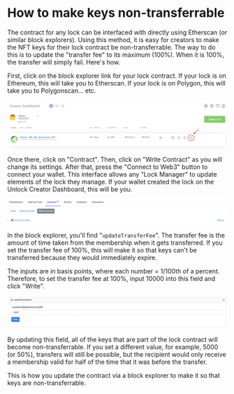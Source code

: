 # How to make keys non-transferrable

The contract for any lock can be interfaced with directly using Etherscan (or similar block explorers). Using this method, it is easy for creators to make the NFT keys for their lock contract be non-transferrable. The way to do this is to update the "transfer fee" to its maximum (100%). When it is 100%, the transfer will simply fail. Here's how.

First, click on the block explorer link for your lock contract. If your lock is on Ethereum, this will take you to Etherscan. If your lock is on Polygon, this will take you to Polygonscan... etc.

![](../../.gitbook/assets/dashboard-etherscan-link.png)

Once there, click on "Contract". Then, click on "Write Contract" as you will change its settings. After that, press the "Connect to Web3" button to connect your wallet. This interface allows any "Lock Manager" to update elements of the lock they manage. If your wallet created the lock on the Unlock Creator Dashboard, this will be you.

![](<../../.gitbook/assets/Screen Shot 2021-12-06 at 2.43.01 PM (1).png>)

In the block explorer, you'll find "`updateTransferFee`". The transfer fee is the amount of time taken from the membership when it gets transferred. If you set the transfer fee of 100%, this will make it so that keys can't be transferred because they would immediately expire.

The inputs are in basis points, where each number = 1/100th of a percent. Therefore, to set the transfer fee at 100%, input 10000 into this field and click "Write".

![](<../../.gitbook/assets/Screen Shot 2021-12-06 at 2.42.32 PM (1).png>)

By updating this field, all of the keys that are part of the lock contract will become non-transferrable. If you set a different value, for example, 5000 (or 50%), transfers will still be possible, but the recipient would only receive a membership valid for half of the time that it was before the transfer.

This is how you update the contract via a block explorer to make it so that keys are non-transferrable.
